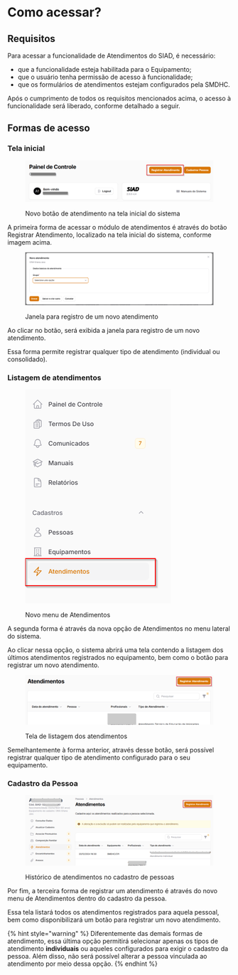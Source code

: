 # Como acessar?

## Requisitos

Para acessar a funcionalidade de Atendimentos do SIAD, é necessário:

* que a funcionalidade esteja habilitada para o Equipamento;
* que o usuário tenha permissão de acesso à funcionalidade;
* que os formulários de atendimentos estejam configurados pela SMDHC.

Após o cumprimento de todos os requisitos mencionados acima, o acesso à funcionalidade será liberado, conforme detalhado a seguir.

## Formas de acesso

### Tela inicial

<figure><img src="../../.gitbook/assets/image (9) (1).png" alt=""><figcaption><p>Novo botão de atendimento na tela inicial do sistema</p></figcaption></figure>

A primeira forma de acessar o módulo de atendimentos é através do botão Registrar Atendimento, localizado na tela inicial do sistema, conforme imagem acima.

<figure><img src="../../.gitbook/assets/image (10).png" alt=""><figcaption><p>Janela para registro de um novo atendimento</p></figcaption></figure>

Ao clicar no botão, será exibida a janela para registro de um novo atendimento.

Essa forma permite registrar qualquer tipo de atendimento (individual ou consolidado).

### Listagem de atendimentos

<figure><img src="../../.gitbook/assets/image (11).png" alt=""><figcaption><p>Novo menu de Atendimentos</p></figcaption></figure>

A segunda forma é através da nova opção de Atendimentos no menu lateral do sistema.

Ao clicar nessa opção, o sistema abrirá uma tela contendo a listagem dos últimos atendimentos registrados no equipamento, bem como o botão para registrar um novo atendimento.

<figure><img src="../../.gitbook/assets/image (12).png" alt=""><figcaption><p>Tela de listagem dos atendimentos</p></figcaption></figure>

Semelhantemente à forma anterior, através desse botão, será possível registrar qualquer tipo de atendimento configurado para o seu equipamento.

### Cadastro da Pessoa

<figure><img src="../../.gitbook/assets/image (13).png" alt=""><figcaption><p>Histórico de atendimentos no cadastro de pessoas</p></figcaption></figure>

Por fim, a terceira forma de registrar um atendimento é através do novo menu de Atendimentos dentro do cadastro da pessoa.&#x20;

Essa tela listará todos os atendimentos registrados para aquela pessoal, bem como disponibilizará um botão para registrar um novo atendimento.

{% hint style="warning" %}
Diferentemente das demais formas de atendimento, essa última opção permitirá selecionar apenas os tipos de atendimento **individuais** ou aqueles configurados para exigir o cadastro da pessoa. Além disso, não será possível alterar a pessoa vinculada ao atendimento por meio dessa opção.
{% endhint %}
